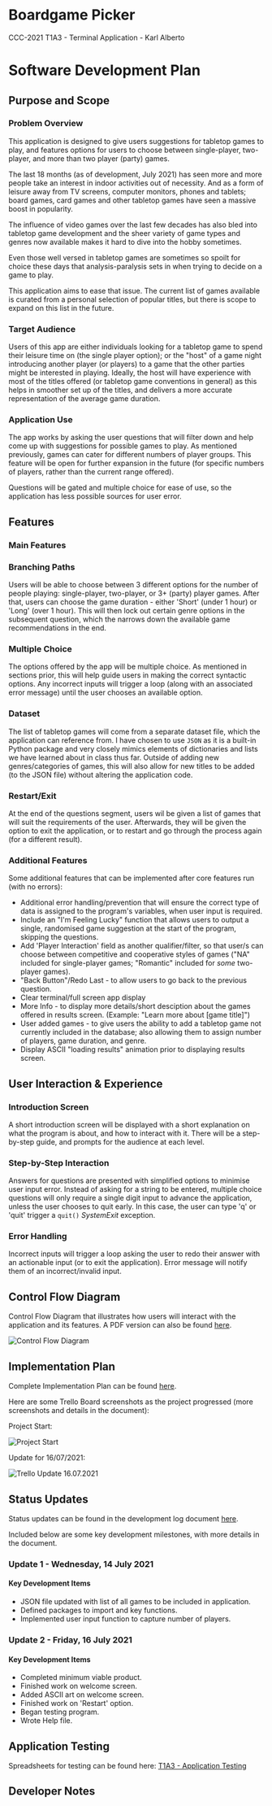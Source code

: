 # Boardgame Picker
CCC-2021 T1A3 - Terminal Application - Karl Alberto

# Software Development Plan

## Purpose and Scope

### Problem Overview

This application is designed to give users suggestions for tabletop games to play, and features options for users to choose between single-player, two-player, and more than two player (party) games.

The last 18 months (as of development, July 2021) has seen more and more people take an interest in indoor activities out of necessity. And as a form of leisure away from TV screens, computer monitors, phones and tablets; board games, card games and other tabletop games have seen a massive boost in popularity.

The influence of video games over the last few decades has also bled into tabletop game development and the sheer variety of game types and genres now available makes it hard to dive into the hobby sometimes.

Even those well versed in tabletop games are sometimes so spoilt for choice these days that analysis-paralysis sets in when trying to decide on a game to play.

This application aims to ease that issue. The current list of games available is curated from a personal selection of popular titles, but there is scope to expand on this list in the future.

### Target Audience

Users of this app are either individuals looking for a tabletop game to spend their leisure time on (the single player option); or the "host" of a game night introducing another player (or players) to a game that the other parties might be interested in playing. Ideally, the host will have experience with most of the titles offered (or tabletop game conventions in general) as this helps in smoother set up of the titles, and delivers a more accurate representation of the average game duration.

### Application Use

The app works by asking the user questions that will filter down and help come up with suggestions for possible games to play. As mentioned previously, games can cater for different numbers of player groups. This feature will be open for further expansion in the future (for specific numbers of players, rather than the current range offered).

Questions will be gated and multiple choice for ease of use, so the application has less possible sources for user error.


## Features

### **Main Features**

### Branching Paths

Users will be able to choose between 3 different options for the number of people playing: single-player, two-player, or 3+ (party) player games. After that, users can choose the game duration - either 'Short' (under 1 hour) or 'Long' (over 1 hour). This will then lock out certain genre options in the subsequent question, which the narrows down the available game recommendations in the end.

### Multiple Choice

The options offered by the app will be multiple choice. As mentioned in sections prior, this will help guide users in making the correct syntactic options. Any incorrect inputs will trigger a loop (along with an associated error message) until the user chooses an available option.

### Dataset

The list of tabletop games will come from a separate dataset file, which the application can reference from. I have chosen to use `JSON` as it is a built-in Python package and very closely mimics elements of dictionaries and lists we have learned about in class thus far. Outside of adding new genres/categories of games, this will also allow for new titles to be added (to the JSON file) without altering the application code.

### Restart/Exit

At the end of the questions segment, users wil be given a list of games that will suit the requirements of the user. Afterwards, they will be given the option to exit the application, or to restart and go through the process again (for a different result).

### **Additional Features**

Some additional features that can be implemented after core features run (with no errors):

* Additional error handling/prevention that will ensure the correct type of data is assigned to the program's variables, when user input is required.
* Include an "I'm Feeling Lucky" function that allows users to output a single, randomised game suggestion at the start of the program, skipping the questions.
* Add 'Player Interaction' field as another qualifier/filter, so that user/s can choose between competitive and cooperative styles of games ("NA" included for single-player games; "Romantic" included for _some_ two-player games).
* "Back Button"/Redo Last - to allow users to go back to the previous question.
* Clear terminal/full screen app display
* More Info - to display more details/short desciption about the games offered in results screen. (Example: "Learn more about [game title]")
* User added games - to give users the ability to add a tabletop game not currently included in the database; also allowing them to assign number of players, game duration, and genre.
* Display ASCII "loading results" animation prior to displaying results screen.

## User Interaction & Experience

### Introduction Screen

A short introduction screen will be displayed with a short explanation on what the program is about, and how to interact with it. There will be a step-by-step guide, and prompts for the audience at each level.

### Step-by-Step Interaction

Answers for questions are presented with simplified options to minimise user input error. Instead of asking for a string to be entered, multiple choice questions will only require a single digit input to advance the application, unless the user chooses to quit early. In this case, the user can type 'q' or 'quit' trigger a `quit()` *SystemExit* exception.

### Error Handling

Incorrect inputs will trigger a loop asking the user to redo their answer with an actionable input (or to exit the application). Error message will notify them of an incorrect/invalid input.

## Control Flow Diagram

Control Flow Diagram that illustrates how users will interact with the application and its features. A PDF version can also be found [here](./assets/control-flow-diagram-v2.pdf).

![Control Flow Diagram](./assets/control-flow-diagram-v2.png)

## Implementation Plan

Complete Implementation Plan can be found [here](./implementation-plan.md).

Here are some Trello Board screenshots as the project progressed (more screenshots and details in the document):

Project Start:

![Project Start](./assets/trelloProjectStart.png)

Update for 16/07/2021:

![Trello Update 16.07.2021](./assets/trelloUpdate16.07.2021.png)


## Status Updates

Status updates can be found in the development log document [here](./development-log.md).

Included below are some key development milestones, with more details in the document.

### Update 1 - Wednesday, 14 July 2021

#### **Key Development Items**

* JSON file updated with list of all games to be included in application.
* Defined packages to import and key functions.
* Implemented user input function to capture number of players.

### Update 2 - Friday, 16 July 2021

#### **Key Development Items**

* Completed minimum viable product.
* Finished work on welcome screen.
* Added ASCII art on welcome screen.
* Finished work on 'Restart' option.
* Began testing program.
* Wrote Help file.


## Application Testing

Spreadsheets for testing can be found here: [T1A3 - Application Testing](https://docs.google.com/spreadsheets/d/1MtP1JEIxziC8FzLlZQdMe6uaXkr8M-RvtGlvbbMq3Fk/edit?usp=sharing)

## Developer Notes
